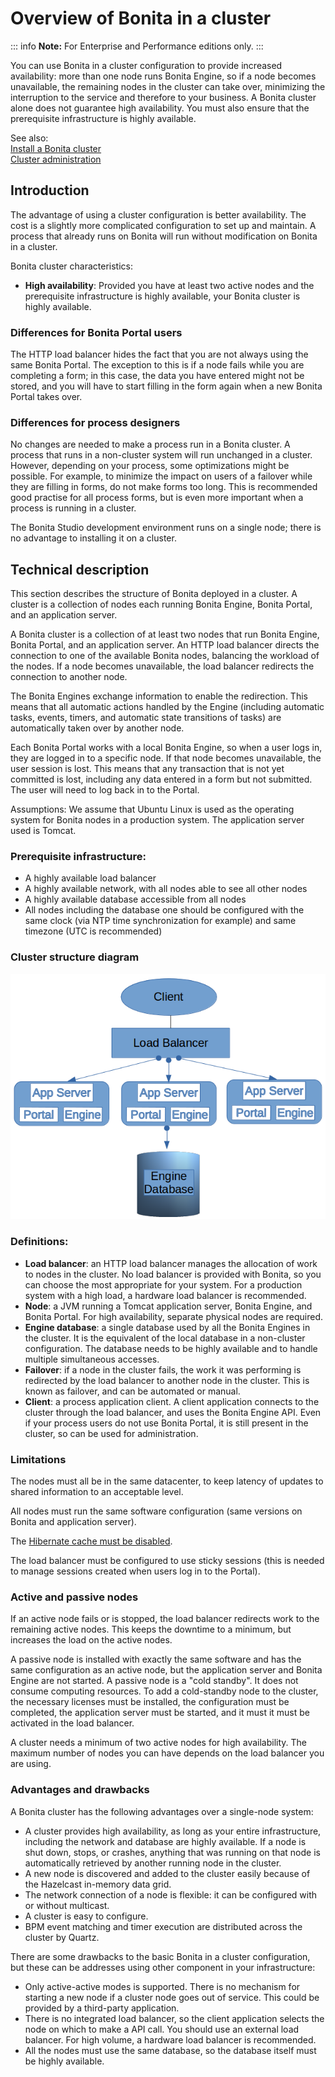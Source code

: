# Overview of Bonita in a cluster

::: info
**Note:** For Enterprise and Performance editions only.
:::

You can use Bonita in a cluster configuration to provide increased availability: more than one node runs Bonita Engine, 
so if a node becomes unavailable, the remaining nodes in the cluster can take over, minimizing the interruption to the service 
and therefore to your business. A Bonita cluster alone does not guarantee high availability. 
You must also ensure that the prerequisite infrastructure is highly available.

See also:  
[Install a Bonita cluster](install-a-bonita-bpm-cluster.md)  
[Cluster administration](cluster-administration.md)

## Introduction

The advantage of using a cluster configuration is better availability. The cost is a slightly more complicated configuration to set up and maintain. 
A process that already runs on Bonita will run without modification on Bonita in a cluster.

Bonita cluster characteristics: 

* **High availability**: Provided you have at least two active nodes and the prerequisite infrastructure is highly available, your Bonita cluster is highly available.

### Differences for Bonita Portal users

The HTTP load balancer hides the fact that you are not always using the same Bonita Portal. The exception to this is if a node fails while you are completing a form; 
in this case, the data you have entered might not be stored, and you will have to start filling in the form again when a new Bonita Portal takes over.

### Differences for process designers

No changes are needed to make a process run in a Bonita cluster. A process that runs in a non-cluster system will run unchanged in a cluster. 
However, depending on your process, some optimizations might be possible. For example, to minimize the impact on users of a failover while they are filling in forms, do not make forms too long. 
This is recommended good practise for all process forms, but is even more important when a process is running in a cluster.

The Bonita Studio development environment runs on a single node; there is no advantage to installing it on a cluster.

## Technical description

This section describes the structure of Bonita deployed in a cluster. A cluster is a collection of nodes each running Bonita Engine, Bonita Portal, and an application server.

A Bonita cluster is a collection of at least two nodes that run Bonita Engine, Bonita Portal, and an application server. 
An HTTP load balancer directs the connection to one of the available Bonita nodes, balancing the workload of the nodes. 
If a node becomes unavailable, the load balancer redirects the connection to another node.

The Bonita Engines exchange information to enable the redirection. This means that all automatic actions handled by the Engine (including automatic tasks, events, timers, and automatic state transitions of tasks) 
are automatically taken over by another node. 

Each Bonita Portal works with a local Bonita Engine, so when a user logs in, they are logged in to a specific node. If that node becomes unavailable, the user session is lost. 
This means that any transaction that is not yet committed is lost, including any data entered in a form but not submitted. The user will need to log back in to the Portal.

Assumptions: We assume that Ubuntu Linux is used as the operating system for Bonita nodes in a production system. The application server used is Tomcat.

### Prerequisite infrastructure:

* A highly available load balancer
* A highly available network, with all nodes able to see all other nodes
* A highly available database accessible from all nodes
* All nodes including the database one should be configured with the same clock (via NTP time synchronization for example) and same timezone (UTC is recommended)


### Cluster structure diagram

![Cluster structure diagram](images/images-6_0/cluster_structure.png)

### Definitions:

* **Load balancer**: an HTTP load balancer manages the allocation of work to nodes in the cluster. 
No load balancer is provided with Bonita, so you can choose the most appropriate for your system. For a production system with a high load, a hardware load balancer is recommended.
* **Node**: a JVM running a Tomcat application server, Bonita Engine, and Bonita Portal. For high availability, separate physical nodes are required.
* **Engine database**: a single database used by all the Bonita Engines in the cluster. It is the equivalent of the local database in a non-cluster configuration. 
The database needs to be highly available and to handle multiple simultaneous accesses. 
* **Failover**: if a node in the cluster fails, the work it was performing is redirected by the load balancer to another node in the cluster. 
This is known as failover, and can be automated or manual.
* **Client**: a process application client. A client application connects to the cluster through the load balancer, and uses the Bonita Engine API. 
Even if your process users do not use Bonita Portal, it is still present in the cluster, so can be used for administration.

### Limitations

The nodes must all be in the same datacenter, to keep latency of updates to shared information to an acceptable level.

All nodes must run the same software configuration (same versions on Bonita and application server). 

The [Hibernate cache must be disabled](install-a-bonita-bpm-cluster.md#disable-hibernate-cache).

The load balancer must be configured to use sticky sessions (this is needed to manage sessions created when users log in to the Portal).

### Active and passive nodes

If an active node fails or is stopped, the load balancer redirects work to the remaining active nodes. This keeps the downtime to a minimum, but increases the load on the active nodes. 

A passive node is installed with exactly the same software and has the same configuration as an active node, but the application server and Bonita Engine are not started.
A passive node is a "cold standby". 
It does not consume computing resources. 
To add a cold-standby node to the cluster, the necessary licenses must be installed, the configuration must be completed, the application server must be started,
and it must it must be activated in the load balancer.

A cluster needs a minimum of two active nodes for high availability. The maximum number of nodes you can have depends on the load balancer you are using. 

### Advantages and drawbacks

A Bonita cluster has the following advantages over a single-node system:

* A cluster provides high availability, as long as your entire infrastructure, including the network and database are highly available. 
If a node is shut down, stops, or crashes, anything that was running on that node is automatically retrieved by another running node in the cluster.
* A new node is discovered and added to the cluster easily because of the Hazelcast in-memory data grid.
* The network connection of a node is flexible: it can be configured with or without multicast.
* A cluster is easy to configure.
* BPM event matching and timer execution are distributed across the cluster by Quartz.

There are some drawbacks to the basic Bonita in a cluster configuration, but these can be addresses using other component in your infrastructure:

* Only active-active modes is supported. There is no mechanism for starting a new node if a cluster node goes out of service. This could be provided by a third-party application.
* There is no integrated load balancer, so the client application selects the node on which to make a API call. You should use an external load balancer. For high volume, a hardware load balancer is recommended.
* All the nodes must use the same database, so the database itself must be highly available.
